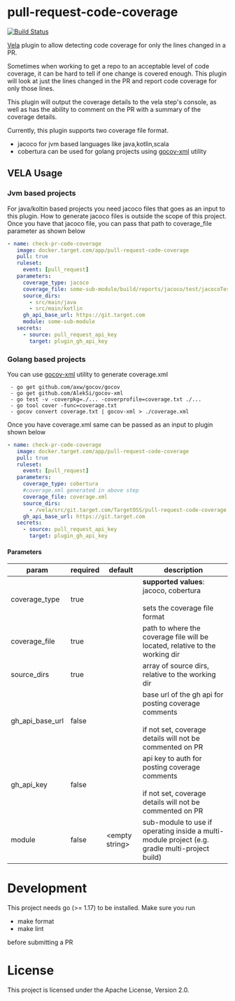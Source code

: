 
# pull-request-code-coverage

[![Build Status](https://vela-server.prod.target.com/badge/TargetOSS/pull-request-code-coverage/status.svg)](https://vela.prod.target.com/TargetOSS/pull-request-code-coverage)

[Vela](https://go-vela.github.io/docs/) plugin to allow detecting code coverage for only the lines changed in a PR.

Sometimes when working to get a repo to an acceptable level of code coverage, it can be hard to tell if one change is
covered enough.  This plugin will look at just the lines changed in the PR and report code coverage for only those
lines.

This plugin will output the coverage details to the vela step's console, as well as has the ability to comment on the
PR with a summary of the coverage details.

Currently, this plugin supports two coverage file format.
* jacoco for jvm based languages like java,kotlin,scala
* cobertura can be used for golang projects using [gocov-xml](https://github.com/AlekSi/gocov-xml) utility



## VELA Usage

### Jvm based projects
For java/koltin based projects you need jacoco files that goes as an input to this plugin. How to generate jacoco files is outside the scope of
this project. Once you have that jacoco file, you can pass that path to coverage_file parameter as shown  below

```yaml
- name: check-pr-code-coverage
   image: docker.target.com/app/pull-request-code-coverage
   pull: true
   ruleset:
     event: [pull_request]
   parameters:
     coverage_type: jacoco
     coverage_file: some-sub-module/build/reports/jacoco/test/jacocoTestReport.xml
     source_dirs:
       - src/main/java
       - src/main/kotlin
     gh_api_base_url: https://git.target.com
     module: some-sub-module
   secrets:
     - source: pull_request_api_key
       target: plugin_gh_api_key
```


### Golang based projects
You can use [gocov-xml](https://github.com/AlekSi/gocov-xml) utility to generate coverage.xml
```
 - go get github.com/axw/gocov/gocov
 - go get github.com/AlekSi/gocov-xml
 - go test -v -coverpkg=./... -coverprofile=coverage.txt ./...
 - go tool cover -func=coverage.txt
 - gocov convert coverage.txt | gocov-xml > ./coverage.xml
```

Once you have coverage.xml same can  be passed as an input to plugin shown below

```yaml
- name: check-pr-code-coverage
   image: docker.target.com/app/pull-request-code-coverage
   pull: true
   ruleset:
     event: [pull_request]
   parameters:
     coverage_type: cobertura
     #coverage.xml generated in above step
     coverage_file: coverage.xml
     source_dirs:
       - /vela/src/git.target.com/TargetOSS/pull-request-code-coverage
     gh_api_base_url: https://git.target.com
   secrets:
     - source: pull_request_api_key
       target: plugin_gh_api_key
```

#### Parameters

|param|required| default | description|
|---|---|---|---|
|coverage_type| true | | **supported values**: jacoco, cobertura<br><br>sets the coverage file format  |
|coverage_file| true | | path to where the coverage file will be located, relative to the working dir |
|source_dirs| true | | array of source dirs, relative to the working dir |
|gh_api_base_url| false | | base url of the gh api for posting coverage comments<br><br>if not set, coverage details will not be commented on PR   |
|gh_api_key| false | | api key to auth for posting coverage comments<br><br>if not set, coverage details will not be commented on PR  |
|module | false  | \<empty string\> | sub-module to use if operating inside a multi-module project (e.g. gradle multi-project build) |

# Development

This project needs  go (>= 1.17) to be  installed. Make sure you run
* make format
* make lint 

 before submitting a PR

# License
This project is licensed under the Apache License, Version 2.0.